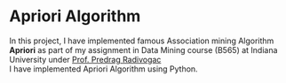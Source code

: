 # Apriori Algorithm
In this project, I have implemented famous Association mining Algorithm **Apriori** as part of my assignment in Data Mining course (B565) at Indiana University under [Prof. Predrag Radivogac](http://www.cs.indiana.edu/~predrag/)   
I have implemented Apriori Algorithm using Python. 
